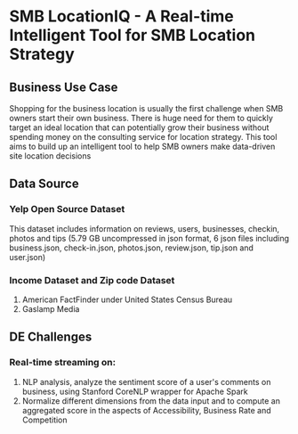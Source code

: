 # SMB LocationIQ - A Real-time Intelligent Tool for SMB Location Strategy

## Business Use Case
Shopping for the business location is usually the first challenge when SMB owners start their own business. There is huge need for them to quickly target an ideal location that can potentially grow their business without spending money on the consulting service for location strategy.
This tool aims to build up an intelligent tool to help SMB owners make data-driven site location decisions


## Data Source
### Yelp Open Source Dataset
This dataset includes information on reviews, users, businesses, checkin, photos and tips (5.79 GB uncompressed in json format, 6 json files including business.json, check-in.json, photos.json, review.json, tip.json and user.json)
### Income Dataset and Zip code Dataset 
1. American FactFinder under United States Census Bureau 
2. Gaslamp Media


## DE Challenges

### Real-time streaming on:
1. NLP analysis, analyze the sentiment score of a user's comments on business, using Stanford CoreNLP wrapper for Apache Spark
2. Normalize different dimensions from the data input and to compute an aggregated score in the aspects of Accessibility, Business Rate and Competition
